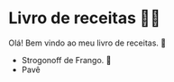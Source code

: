 # Livro de receitas :man_cook:

Olá! Bem vindo ao meu livro de receitas. :wave:

- Strogonoff de Frango. :chicken:
- Pavê

